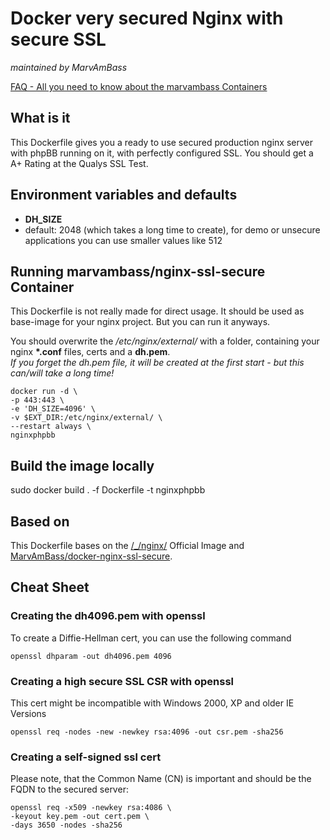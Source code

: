 # Docker very secured Nginx with secure SSL
_maintained by MarvAmBass_

[FAQ - All you need to know about the marvambass Containers](https://marvin.im/docker-faq-all-you-need-to-know-about-the-marvambass-containers/)

## What is it

This Dockerfile gives you a ready to use secured production nginx server with phpBB running on it, with perfectly configured SSL. You should get a A+ Rating at the Qualys SSL Test.

## Environment variables and defaults

* __DH\_SIZE__
 * default: 2048 (which takes a long time to create), for demo or unsecure applications you can use smaller values like 512

## Running marvambass/nginx-ssl-secure Container

This Dockerfile is not really made for direct usage. It should be used as base-image for your nginx project. But you can run it anyways.

You should overwrite the _/etc/nginx/external/_ with a folder, containing your nginx __\*.conf__ files, certs and a __dh.pem__.   
_If you forget the dh.pem file, it will be created at the first start - but this can/will take a long time!_

    docker run -d \
	-p 443:443 \
	-e 'DH_SIZE=4096' \
	-v $EXT_DIR:/etc/nginx/external/ \
	--restart always \
	nginxphpbb

## Build the image locally

sudo docker build . -f Dockerfile -t nginxphpbb
	
## Based on

This Dockerfile bases on the [/\_/nginx/](https://registry.hub.docker.com/_/nginx/) Official Image and [MarvAmBass/docker-nginx-ssl-secure](https://github.com/MarvAmBass/docker-nginx-ssl-secure).

## Cheat Sheet

### Creating the dh4096.pem with openssl

To create a Diffie-Hellman cert, you can use the following command

    openssl dhparam -out dh4096.pem 4096

### Creating a high secure SSL CSR with openssl

This cert might be incompatible with Windows 2000, XP and older IE Versions

    openssl req -nodes -new -newkey rsa:4096 -out csr.pem -sha256

### Creating a self-signed ssl cert

Please note, that the Common Name (CN) is important and should be the FQDN to the secured server:

    openssl req -x509 -newkey rsa:4086 \
    -keyout key.pem -out cert.pem \
    -days 3650 -nodes -sha256
